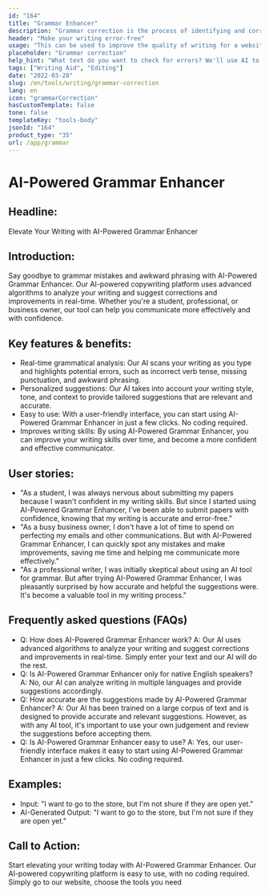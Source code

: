 ```yaml
---
id: "164"
title: "Grammar Enhancer"
description: "Grammar correction is the process of identifying and correcting errors in grammar, spelling, and punctuation. This can be done manually or with the help of AI-powered software. AI-powered grammar correction software is able to identify errors in grammar, spelling, and punctuation with the help of Natural Language Processing (NLP). This technology can be used to help improve the quality of writing, whether it be for a website, blog, or even a book."
header: "Make your writing error-free"
usage: "This can be used to improve the quality of writing for a website, blog, or even a book."
placeholder: "Grammar correction"
help_hint: "What text do you want to check for errors? We'll use AI to help improve the quality of your writing."
tags: ["Writing Aid", "Editing"]
date: "2022-03-28"
slug: /en/tools/writing/grammar-correction
lang: en
icon: "grammarCorrection"
hasCustomTemplate: false
tone: false
templateKey: "tools-body"
jsonId: "164"
product_type: "35"
url: /app/grammar
---
```


# AI-Powered Grammar Enhancer

## Headline:

Elevate Your Writing with AI-Powered Grammar Enhancer

## Introduction:

Say goodbye to grammar mistakes and awkward phrasing with AI-Powered Grammar Enhancer. Our AI-powered copywriting platform uses advanced algorithms to analyze your writing and suggest corrections and improvements in real-time. Whether you're a student, professional, or business owner, our tool can help you communicate more effectively and with confidence.

## Key features & benefits:

- Real-time grammatical analysis: Our AI scans your writing as you type and highlights potential errors, such as incorrect verb tense, missing punctuation, and awkward phrasing.
- Personalized suggestions: Our AI takes into account your writing style, tone, and context to provide tailored suggestions that are relevant and accurate.
- Easy to use: With a user-friendly interface, you can start using AI-Powered Grammar Enhancer in just a few clicks. No coding required.
- Improves writing skills: By using AI-Powered Grammar Enhancer, you can improve your writing skills over time, and become a more confident and effective communicator.

## User stories:

- "As a student, I was always nervous about submitting my papers because I wasn't confident in my writing skills. But since I started using AI-Powered Grammar Enhancer, I've been able to submit papers with confidence, knowing that my writing is accurate and error-free."
- "As a busy business owner, I don't have a lot of time to spend on perfecting my emails and other communications. But with AI-Powered Grammar Enhancer, I can quickly spot any mistakes and make improvements, saving me time and helping me communicate more effectively."
- "As a professional writer, I was initially skeptical about using an AI tool for grammar. But after trying AI-Powered Grammar Enhancer, I was pleasantly surprised by how accurate and helpful the suggestions were. It's become a valuable tool in my writing process."

## Frequently asked questions (FAQs)

- Q: How does AI-Powered Grammar Enhancer work?
  A: Our AI uses advanced algorithms to analyze your writing and suggest corrections and improvements in real-time. Simply enter your text and our AI will do the rest.
- Q: Is AI-Powered Grammar Enhancer only for native English speakers?
  A: No, our AI can analyze writing in multiple languages and provide suggestions accordingly.
- Q: How accurate are the suggestions made by AI-Powered Grammar Enhancer?
  A: Our AI has been trained on a large corpus of text and is designed to provide accurate and relevant suggestions. However, as with any AI tool, it's important to use your own judgement and review the suggestions before accepting them.
- Q: Is AI-Powered Grammar Enhancer easy to use?
  A: Yes, our user-friendly interface makes it easy to start using AI-Powered Grammar Enhancer in just a few clicks. No coding required.

## Examples:

- Input: "I want to go to the store, but I'm not shure if they are open yet."
- AI-Generated Output: "I want to go to the store, but I'm not sure if they are open yet."

## Call to Action:

Start elevating your writing today with AI-Powered Grammar Enhancer. Our AI-powered copywriting platform is easy to use, with no coding required. Simply go to our website, choose the tools you need
